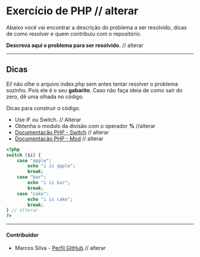 # Exercício de PHP // alterar

Abaixo você vai encontrar a descrição do problema a ser resolvido, dicas de como resolver e quem contribuiu com o repositório.

**Descreva aqui o problema para ser resolvido.** // alterar

* * *
## Dicas

Ei! não olhe o arquivo index.php sem antes tentar resolver o problema sozinho. Pois ele é o seu **gabarito**. Caso não faça ideia de como sair do zero, dê uma olhada no código.

Dicas para construir o código.
* Use IF ou Switch. // Alterar
* Obtenha o modulo da divisão com o operador **%** //alterar
* [Documentação PHP - Switch][doc-switch] // alterar
* [Documentação PHP - Mod][doc-mod] // alterar

``` PHP
<?php
switch ($i) {
    case "apple":
        echo "i is apple";
        break;
    case "bar":
        echo "i is bar";
        break;
    case "cake":
        echo "i is cake";
        break;
} // alterar
?>
```

* * *
#### Contribuidor
* Marcos Silva - [Perfil GitHub][perfil] // alterar

[doc-switch]: https://www.php.net/manual/pt_BR/control-structures.switch.php
[doc-mod]: https://www.php.net/manual/pt_BR/internals2.opcodes.mod.php
[perfil]: https://github.com/marcosviniciusid